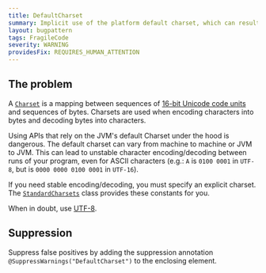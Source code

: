 ```yaml
---
title: DefaultCharset
summary: Implicit use of the platform default charset, which can result in differing behaviour between JVM executions or incorrect behavior if the encoding of the data source doesn't match expectations.
layout: bugpattern
tags: FragileCode
severity: WARNING
providesFix: REQUIRES_HUMAN_ATTENTION
---
```


<!--
*** AUTO-GENERATED, DO NOT MODIFY ***
To make changes, edit the @BugPattern annotation or the explanation in docs/bugpattern.
-->

## The problem
A [`Charset`][charset] is a mapping between sequences of [16-bit Unicode code
units][codeunit] and sequences of bytes. Charsets are used when encoding
characters into bytes and decoding bytes into characters.

[charset]: https://docs.oracle.com/javase/8/docs/api/java/nio/charset/Charset.html
[codeunit]: http://unicode.org/glossary/#code_unit

Using APIs that rely on the JVM's default Charset under the hood is dangerous.
The default charset can vary from machine to machine or JVM to JVM. This can
lead to unstable character encoding/decoding between runs of your program, even
for ASCII characters (e.g.: `A` is `0100 0001` in `UTF-8`, but is `0000 0000
0100 0001` in `UTF-16`).

If you need stable encoding/decoding, you must specify an explicit charset. The
[`StandardCharsets`][charsets] class provides these constants for you.

[charsets]: https://docs.oracle.com/javase/8/docs/api/java/nio/charset/StandardCharsets.html

When in doubt, use [UTF-8].

[UTF-8]: http://www.utf8everywhere.org/

## Suppression
Suppress false positives by adding the suppression annotation `@SuppressWarnings("DefaultCharset")` to the enclosing element.
